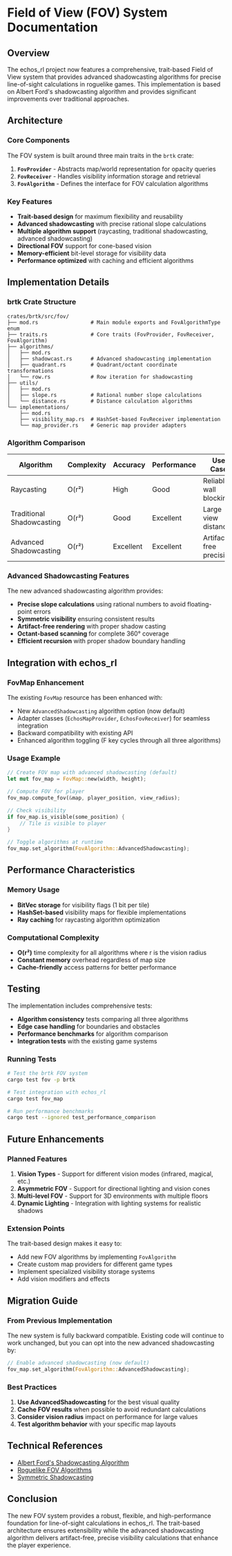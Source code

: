 # Field of View (FOV) System Documentation

## Overview

The echos_rl project now features a comprehensive, trait-based Field of View system that provides advanced shadowcasting algorithms for precise line-of-sight calculations in roguelike games. This implementation is based on Albert Ford's shadowcasting algorithm and provides significant improvements over traditional approaches.

## Architecture

### Core Components

The FOV system is built around three main traits in the `brtk` crate:

1. **`FovProvider`** - Abstracts map/world representation for opacity queries
2. **`FovReceiver`** - Handles visibility information storage and retrieval  
3. **`FovAlgorithm`** - Defines the interface for FOV calculation algorithms

### Key Features

- **Trait-based design** for maximum flexibility and reusability
- **Advanced shadowcasting** with precise rational slope calculations
- **Multiple algorithm support** (raycasting, traditional shadowcasting, advanced shadowcasting)
- **Directional FOV** support for cone-based vision
- **Memory-efficient** bit-level storage for visibility data
- **Performance optimized** with caching and efficient algorithms

## Implementation Details

### brtk Crate Structure

```
crates/brtk/src/fov/
├── mod.rs                 # Main module exports and FovAlgorithmType enum
├── traits.rs              # Core traits (FovProvider, FovReceiver, FovAlgorithm)
├── algorithms/
│   ├── mod.rs
│   ├── shadowcast.rs      # Advanced shadowcasting implementation
│   ├── quadrant.rs        # Quadrant/octant coordinate transformations
│   └── row.rs             # Row iteration for shadowcasting
├── utils/
│   ├── mod.rs
│   ├── slope.rs           # Rational number slope calculations
│   └── distance.rs        # Distance calculation algorithms
└── implementations/
    ├── mod.rs
    ├── visibility_map.rs  # HashSet-based FovReceiver implementation
    └── map_provider.rs    # Generic map provider adapters
```

### Algorithm Comparison

| Algorithm | Complexity | Accuracy | Performance | Use Case |
|-----------|------------|----------|-------------|----------|
| Raycasting | O(r²) | High | Good | Reliable wall blocking |
| Traditional Shadowcasting | O(r²) | Good | Excellent | Large view distances |
| Advanced Shadowcasting | O(r²) | Excellent | Excellent | Artifact-free precision |

### Advanced Shadowcasting Features

The new advanced shadowcasting algorithm provides:

- **Precise slope calculations** using rational numbers to avoid floating-point errors
- **Symmetric visibility** ensuring consistent results
- **Artifact-free rendering** with proper shadow casting
- **Octant-based scanning** for complete 360° coverage
- **Efficient recursion** with proper shadow boundary handling

## Integration with echos_rl

### FovMap Enhancement

The existing `FovMap` resource has been enhanced with:

- New `AdvancedShadowcasting` algorithm option (now default)
- Adapter classes (`EchosMapProvider`, `EchosFovReceiver`) for seamless integration
- Backward compatibility with existing API
- Enhanced algorithm toggling (F key cycles through all three algorithms)

### Usage Example

```rust
// Create FOV map with advanced shadowcasting (default)
let mut fov_map = FovMap::new(width, height);

// Compute FOV for player
fov_map.compute_fov(&map, player_position, view_radius);

// Check visibility
if fov_map.is_visible(some_position) {
    // Tile is visible to player
}

// Toggle algorithms at runtime
fov_map.set_algorithm(FovAlgorithm::AdvancedShadowcasting);
```

## Performance Characteristics

### Memory Usage

- **BitVec storage** for visibility flags (1 bit per tile)
- **HashSet-based** visibility maps for flexible implementations
- **Ray caching** for raycasting algorithm optimization

### Computational Complexity

- **O(r²)** time complexity for all algorithms where r is the vision radius
- **Constant memory** overhead regardless of map size
- **Cache-friendly** access patterns for better performance

## Testing

The implementation includes comprehensive tests:

- **Algorithm consistency** tests comparing all three algorithms
- **Edge case handling** for boundaries and obstacles
- **Performance benchmarks** for algorithm comparison
- **Integration tests** with the existing game systems

### Running Tests

```bash
# Test the brtk FOV system
cargo test fov -p brtk

# Test integration with echos_rl
cargo test fov_map

# Run performance benchmarks
cargo test --ignored test_performance_comparison
```

## Future Enhancements

### Planned Features

1. **Vision Types** - Support for different vision modes (infrared, magical, etc.)
2. **Asymmetric FOV** - Support for directional lighting and vision cones
3. **Multi-level FOV** - Support for 3D environments with multiple floors
4. **Dynamic Lighting** - Integration with lighting systems for realistic shadows

### Extension Points

The trait-based design makes it easy to:

- Add new FOV algorithms by implementing `FovAlgorithm`
- Create custom map providers for different game types
- Implement specialized visibility storage systems
- Add vision modifiers and effects

## Migration Guide

### From Previous Implementation

The new system is fully backward compatible. Existing code will continue to work unchanged, but you can opt into the new advanced shadowcasting by:

```rust
// Enable advanced shadowcasting (now default)
fov_map.set_algorithm(FovAlgorithm::AdvancedShadowcasting);
```

### Best Practices

1. **Use AdvancedShadowcasting** for the best visual quality
2. **Cache FOV results** when possible to avoid redundant calculations
3. **Consider vision radius** impact on performance for large values
4. **Test algorithm behavior** with your specific map layouts

## Technical References

- [Albert Ford's Shadowcasting Algorithm](https://www.albertford.com/shadowcasting/)
- [Roguelike FOV Algorithms](http://www.roguebasin.com/index.php?title=Field_of_Vision)
- [Symmetric Shadowcasting](http://www.roguebasin.com/index.php?title=Symmetric_Shadowcasting)

## Conclusion

The new FOV system provides a robust, flexible, and high-performance foundation for line-of-sight calculations in echos_rl. The trait-based architecture ensures extensibility while the advanced shadowcasting algorithm delivers artifact-free, precise visibility calculations that enhance the player experience.
